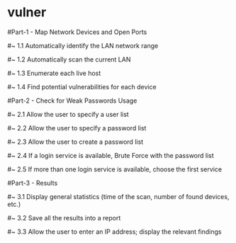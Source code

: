 # vulner

#Part-1 - Map Network Devices and Open Ports 

#~ 1.1 Automatically identify the LAN network range

#~ 1.2 Automatically scan the current LAN

#~ 1.3 Enumerate each live host

#~ 1.4 Find potential vulnerabilities for each device

#Part-2 - Check for Weak Passwords Usage 

#~ 2.1 Allow the user to specify a user list 

#~ 2.2 Allow the user to specify a password list

#~ 2.3 Allow the user to create a password list

#~ 2.4 If a login service is available, Brute Force with the password list

#~ 2.5 If more than one login service is available, choose the first service

#Part-3 - Results

#~ 3.1 Display general statistics (time of the scan, number of found devices, etc.)

#~ 3.2 Save all the results into a report 

#~ 3.3 Allow the user to enter an IP address; display the relevant findings
